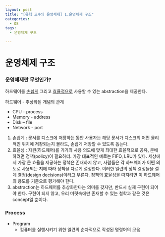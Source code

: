 ```yaml
---
layout: post
title: "[유혁 교수의 운영체제] 1.운영체제 구조"
categories:
  - OS
tags:
  - 운영체제 구조

---
```


# 운영체제 구조

### 운영체제란 무엇인가?

하드웨어를 <u>손쉽게</u> 그리고 <u>효율적으로</u> 사용할 수 있는 abstraction을 제공한다. 

하드웨어 - 추상화된 개념의 관계

- CPU - process
- Memory - address
- Disk – file
- Network - port

1. 손쉽게 : 문서를 디스크에 저장하는 동안 사용자는 해당 문서가 디스크의 어떤 물리적인 위치에 저장되는지 몰라도, 손쉽게 저장할 수 있도록 돕는다.
2. 효율성 : 자원(하드웨어)를 기기의 사용 의도에 맞게 최대한 효율적으로 공유, 분배하려면 정책(policy)이 필요하더. 가장 대표적인 예로는 FIFO, LRU가 있다. 세상에서 가장 큰 효율을 제공하는 정책은 존재하지 않고, 사람들은 각 하드웨어가 어떤 의도로 사용되는 지에 따라 정책을 다르게 설정한다. 이러한 일련의 정책 결정들을 설계 결정(design decisions)이라고 부른다. 정책의 효율성을 따지려면 이 하드웨어의 용도를 기준으로 평가해야 한다.
3. abstraction는 하드웨어를 추상화한다는 의미를 갖지만, 반드시 실제 구현이 되어야 한다. 구현이 되지 않고, 우리 머릿속에만 존재할 수 있는 철학과 같은 것은 concept일 뿐이다. 

### Process

- Program
  - 컴퓨터를 실행시키기 위한 일련의 순차적으로 작성된 명령어의 모음




